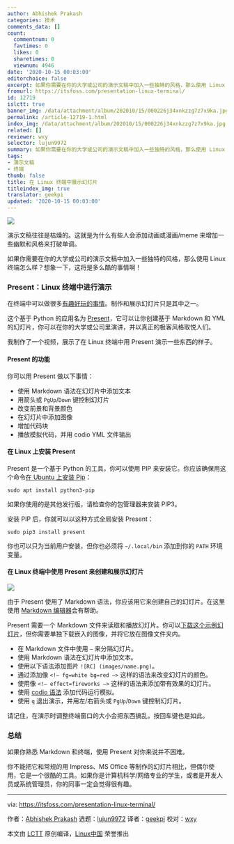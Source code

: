 ```yaml
---
author: Abhishek Prakash
categories: 技术
comments_data: []
count:
  commentnum: 0
  favtimes: 0
  likes: 0
  sharetimes: 0
  viewnum: 4946
date: '2020-10-15 00:03:00'
editorchoice: false
excerpt: 如果你需要在你的大学或公司的演示文稿中加入一些独特的风格，那么使用 Linux 终端怎么样？想象一下，这将是多么酷的事情啊！
fromurl: https://itsfoss.com/presentation-linux-terminal/
id: 12719
islctt: true
banner_img: /data/attachment/album/202010/15/000226j34xnkzzg7z7x9ka.jpg
permalink: /article-12719-1.html
index_img: /data/attachment/album/202010/15/000226j34xnkzzg7z7x9ka.jpg.thumb.jpg
related: []
reviewer: wxy
selector: lujun9972
summary: 如果你需要在你的大学或公司的演示文稿中加入一些独特的风格，那么使用 Linux 终端怎么样？想象一下，这将是多么酷的事情啊！
tags:
- 演示文稿
- 终端
thumb: false
title: 在 Linux 终端中展示幻灯片
titleindex_img: true
translator: geekpi
updated: '2020-10-15 00:03:00'
---
```


![](/data/attachment/album/202010/15/000226j34xnkzzg7z7x9ka.jpg)


演示文稿往往是枯燥的。这就是为什么有些人会添加动画或漫画/meme 来增加一些幽默和风格来打破单调。


如果你需要在你的大学或公司的演示文稿中加入一些独特的风格，那么使用 Linux 终端怎么样？想象一下，这将是多么酷的事情啊！


### Present：Linux 终端中进行演示


在终端中可以做很多[有趣好玩的事情](https://itsfoss.com/funny-linux-commands/)。制作和展示幻灯片只是其中之一。


这个基于 Python 的应用名为 [Present](https://github.com/vinayak-mehta/present)，它可以让你创建基于 Markdown 和 YML 的幻灯片，你可以在你的大学或公司里演讲，并以真正的极客风格取悦人们。


我制作了一个视频，展示了在 Linux 终端中用 Present 演示一些东西的样子。






#### Present 的功能


你可以用 Present 做以下事情：


* 使用 Markdown 语法在幻灯片中添加文本
* 用箭头或 `PgUp`/`Down` 键控制幻灯片
* 改变前景和背景颜色
* 在幻灯片中添加图像
* 增加代码块
* 播放模拟代码，并用 codio YML 文件输出


#### 在 Linux 上安装 Present


Present 是一个基于 Python 的工具，你可以使用 PIP 来安装它。你应该确保用这个命令[在 Ubuntu 上安装 Pip](https://itsfoss.com/install-pip-ubuntu/)：



```
sudo apt install python3-pip

```

如果你使用的是其他发行版，请检查你的包管理器来安装 PIP3。


安装 PIP 后，你就可以以这种方式全局安装 Present：



```
sudo pip3 install present

```

你也可以只为当前用户安装，但你也必须将 `~/.local/bin` 添加到你的 `PATH` 环境变量。


#### 在 Linux 终端中使用 Present 来创建和展示幻灯片


![](/data/attachment/album/202010/15/000917g16mpo3gsf3p3gvp.png)


由于 Present 使用了 Markdown 语法，你应该用它来创建自己的幻灯片。在这里使用 [Markdown 编辑器](https://itsfoss.com/best-markdown-editors-linux/)会有帮助。


Present 需要一个 Markdown 文件来读取和播放幻灯片。你可以[下载这个示例幻灯片](https://github.com/vinayak-mehta/present/blob/master/examples/sample.md)，但你需要单独下载嵌入的图像，并将它放在图像文件夹内。


* 在 Markdown 文件中使用 `—` 来分隔幻灯片。
* 使用 Markdown 语法在幻灯片中添加文本。
* 使用以下语法添加图片 `![RC] (images/name.png)`。
* 通过添加像 `<!– fg=white bg=red –>` 这样的语法来改变幻灯片的颜色。
* 使用像 `<!– effect=fireworks –>` 这样的语法来添加带有效果的幻灯片。
* 使用 [codio 语法](https://present.readthedocs.io/en/latest/codio.html) 添加代码运行模拟。
* 使用 `q` 退出演示，并用左/右箭头或 `PgUp`/`Down` 键控制幻灯片。


请记住，在演示时调整终端窗口的大小会把东西搞乱，按回车键也是如此。


### 总结


如果你熟悉 Markdown 和终端，使用 Present 对你来说并不困难。


你不能把它和常规的用 Impress、MS Office 等制作的幻灯片相比，但偶尔使用，它是一个很酷的工具。如果你是计算机科学/网络专业的学生，或者是开发人员或系统管理员，你的同事一定会觉得很有趣。




---


via: <https://itsfoss.com/presentation-linux-terminal/>


作者：[Abhishek Prakash](https://itsfoss.com/author/abhishek/) 选题：[lujun9972](https://github.com/lujun9972) 译者：[geekpi](https://github.com/geekpi) 校对：[wxy](https://github.com/wxy)


本文由 [LCTT](https://github.com/LCTT/TranslateProject) 原创编译，[Linux中国](https://linux.cn/) 荣誉推出